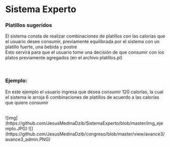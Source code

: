<h1>Sistema Experto</h1>
<h3>Platillos sugeridos</h3>
<p>El sistema consta de realizar combinaciones de platillos con las calorías que el usuario desee consumir, previamente equilibrada por el sistema con un platillo fuerte, una bebida y postre <br>
Esto servirá para que el usuario tome una decisión de que consumir con los platos previamente agregados (en el archivo platillos.pl)
 </p>
<br>
<h3>Ejemplo:</h3>
<p>En este ejemplo el usuario ingresa que desea consumir 120 calorías, la cual el sistema le arroja 6 combinaciones de platillos de acuerdo a las calorías que quiere consumir </p><br>
![img](https://github.com/JesusMedinaDzib/SistemaExperto/blob/master/img_ejemplo.JPG)
![](https://github.com/JesusMedinaDzib/congreso/blob/master/view/avance3/avance3_admin.PNG)

